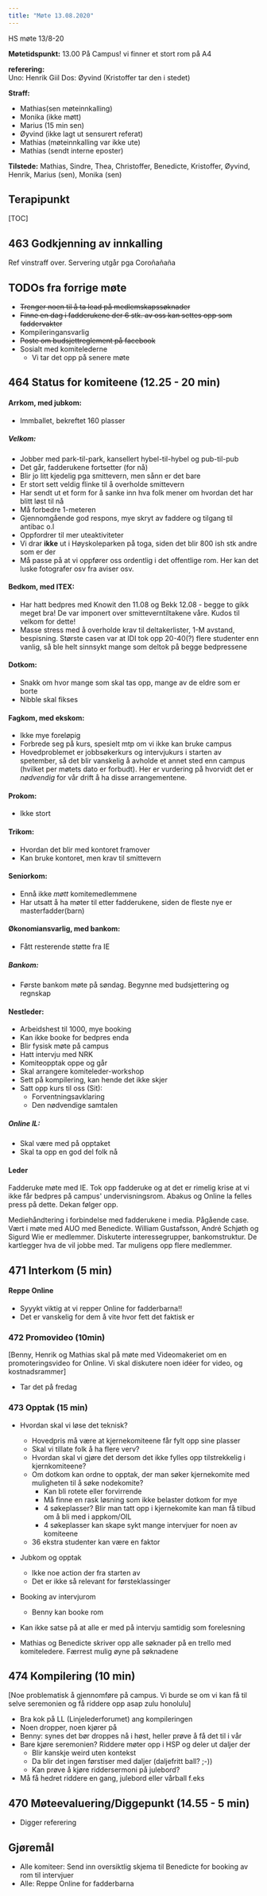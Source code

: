 ```yaml
---
title: "Møte 13.08.2020"
---
```


HS møte 13/8-20

**Møtetidspunkt:** 13.00 På Campus! vi finner et stort rom på A4

**referering:**  
Uno: Henrik Giil
Dos: Øyvind (Kristoffer tar den i stedet)

**Straff:** 
 - Mathias(sen møteinnkalling)
 - Monika (ikke møtt)
 - Marius (15 min sen)
 - Øyvind (ikke lagt ut sensurert referat)
 - Mathias (møteinnkalling var ikke ute)
 - Mathias (sendt interne eposter)

**Tilstede:** 
Mathias, Sindre, Thea, Christoffer, Benedicte, Kristoffer, Øyvind, Henrik, Marius (sen), Monika (sen)

## Terapipunkt


[TOC]

## 463 Godkjenning av innkalling
Ref vinstraff over. 
Servering utgår pga Coroñañaña

## TODOs fra forrige møte
 - ~~Trenger noen til å ta lead på medlemskapssøknader~~
 - ~~Finne en dag i fadderukene der 6 stk. av oss kan settes opp som faddervakter~~
 - Kompileringansvarlig
 - ~~Poste om budsjettreglement på facebook~~
 - Sosialt med komitelederne
     - Vi tar det opp på senere møte


## 464 Status for komiteene (12.25 - 20 min)

#### Arrkom, med jubkom: 
- Immballet, bekreftet 160 plasser

##### Velkom: 
- Jobber med park-til-park, kansellert hybel-til-hybel og pub-til-pub
- Det går, fadderukene fortsetter (for nå)
- Blir jo litt kjedelig pga smittevern, men sånn er det bare
- Er stort sett veldig flinke til å overholde smittevern
- Har sendt ut et form for å sanke inn hva folk mener om hvordan det har blitt løst til nå
- Må forbedre 1-meteren
- Gjennomgående god respons, mye skryt av faddere og tilgang til antibac o.l
- Oppfordrer til mer uteaktiviteter
- Vi drar **ikke** ut i Høyskoleparken på toga, siden det blir 800 ish stk andre som er der
- Må passe på at vi oppfører oss ordentlig i det offentlige rom. Her kan det luske fotografer osv fra aviser osv. 


#### Bedkom, med ITEX:

 - Har hatt bedpres med Knowit den 11.08 og Bekk 12.08 - begge to gikk meget bra! De var imponert over smitteverntiltakene våre. Kudos til velkom for dette! 
 - Masse stress med å overholde krav til deltakerlister, 1-M avstand, bespisning. Største casen var at IDI tok opp 20-40(?) flere studenter enn vanlig, så ble helt sinnsykt mange som deltok på begge bedpressene


#### Dotkom:
- Snakk om hvor mange som skal tas opp, mange av de eldre som er borte
- Nibble skal fikses
#### Fagkom, med ekskom:
- Ikke mye foreløpig
- Forbrede seg på kurs, spesielt mtp om vi ikke kan bruke campus
- Hovedproblemet er jobbsøkerkurs og intervjukurs i starten av spetember, så det blir vanskelig å avholde et annet sted enn campus (hvilket per møtets dato er forbudt). Her er vurdering på hvorvidt det er *nødvendig* for vår drift å ha disse arrangementene. 


#### Prokom: 
- Ikke stort

#### Trikom:
- Hvordan det blir med kontoret framover
- Kan bruke kontoret, men krav til smittevern


#### Seniorkom:
 - Ennå ikke *møtt* komitemedlemmene
 - Har utsatt å ha møter til etter fadderukene, siden de fleste nye er masterfadder(barn)


#### Økonomiansvarlig, med bankom:
- Fått resterende støtte fra IE

##### Bankom:
 -  Første bankom møte på søndag. Begynne med budsjettering og regnskap

#### Nestleder:
- Arbeidshest til 1000, mye booking
- Kan ikke booke for bedpres enda
- Blir fysisk møte på campus
- Hatt intervju med NRK
- Komiteopptak oppe og går
- Skal arrangere komiteleder-workshop
- Sett på kompilering, kan hende det ikke skjer
- Satt opp kurs til oss (Sit): 
    - Forventningsavklaring
    - Den nødvendige samtalen

##### Online IL:
 - Skal være med på opptaket
 - Skal ta opp en god del folk nå

#### Leder
Fadderuke møte med IE. Tok opp fadderuke og at det er rimelig krise at vi ikke får bedpres på campus' undervisningsrom. Abakus og Online la felles press på dette. Dekan følger opp. 

Mediehåndtering i forbindelse med fadderukene i media. Pågående case.
Vært i møte med AUO med Benedicte. William Gustafsson, André Schjøth og Sigurd Wie er medlemmer. Diskuterte interessegrupper, bankomstruktur. De kartlegger hva de vil jobbe med. Tar muligens opp flere medlemmer.

## 471 Interkom (5 min)

#### Reppe Online
 - Syyykt viktig at vi repper Online for fadderbarna!!
 - Det er vanskelig for dem å vite hvor fett det faktisk er

### 472 Promovideo (10min)
[Benny, Henrik og Mathias skal på møte med Videomakeriet om en promoteringsvideo for Online. Vi skal diskutere noen idéer for video, og kostnadsrammer]

 - Tar det på fredag

### 473 Opptak (15 min)

 - Hvordan skal vi løse det teknisk? 
     - Hovedpris må være at kjernekomiteene får fylt opp sine plasser
     - Skal vi tillate folk å ha flere verv?
     - Hvordan skal vi gjøre det dersom det ikke fylles opp tilstrekkelig i kjernkomiteene? 
     - Om dotkom kan ordne to opptak, der man søker kjernekomite med muligheten til å søke nodekomite?
         - Kan bli rotete eller forvirrende
         - Må finne en rask løsning som ikke belaster dotkom for mye
         - 4 søkeplasser? Blir man tatt opp i kjernekomite kan man få tilbud om å bli med i appkom/OIL
         - 4 søkeplasser kan skape sykt mange intervjuer for noen av komiteene
    - 36 ekstra studenter kan være en faktor
 - Jubkom og opptak
     - Ikke noe action der fra starten av
     - Det er ikke så relevant for førsteklassinger

 - Booking av intervjurom 
     - Benny kan booke rom

 - Kan ikke satse på at alle er med på intervju samtidig som forelesning

 - Mathias og Benedicte skriver opp alle søknader på en trello med komiteledere. Færrest mulig øyne på søknadene

## 474 Kompilering (10 min)
[Noe problematisk å gjennomføre på campus. Vi burde se om vi kan få til selve seremonien og få riddere opp asap zulu honolulu]

 - Bra kok på LL (Linjelederforumet) ang kompileringen
 - Noen dropper, noen kjører på
 - Benny: synes det bør droppes nå i høst, heller prøve å få det til i vår
 - Bare kjøre seremonien? Riddere møter opp i HSP og deler ut daljer der 
     - Blir kanskje weird uten kontekst
     - Da blir det ingen førstiser med daljer (daljefritt ball? ;-))
     - Kan prøve å kjøre riddersermoni på julebord?
 - Må få hedret riddere en gang, julebord eller vårball f.eks

## 470 Møteevaluering/Diggepunkt (14.55 - 5 min)

 - Digger referering

## Gjøremål

 - Alle komiteer: Send inn oversiktlig skjema til Benedicte for booking av rom til intervjuer
 - Alle: Reppe Online for fadderbarna